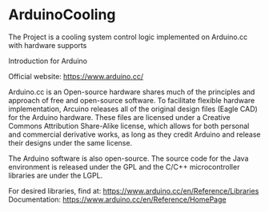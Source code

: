 # ArduinoCooling
The Project is a cooling system control logic implemented on Arduino.cc with hardware supports

Introduction for Arduino

Official website: https://www.arduino.cc/

Arduino.cc is an Open-source hardware shares much of the principles and approach of free and open-source software. To facilitate flexible hardware implementation, Arcuino releases all of the original design files (Eagle CAD) for the Arduino hardware. These files are licensed under a Creative Commons Attribution Share-Alike license, which allows for both personal and commercial derivative works, as long as they credit Arduino and release their designs under the same license.

The Arduino software is also open-source. The source code for the Java environment is released under the GPL and the C/C++ microcontroller libraries are under the LGPL.

For desired libraries, find at: https://www.arduino.cc/en/Reference/Libraries
Documentation: https://www.arduino.cc/en/Reference/HomePage
